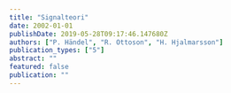 ```yaml
---
title: "Signalteori"
date: 2002-01-01
publishDate: 2019-05-28T09:17:46.147680Z
authors: ["P. Händel", "R. Ottoson", "H. Hjalmarsson"]
publication_types: ["5"]
abstract: ""
featured: false
publication: ""
---
```



